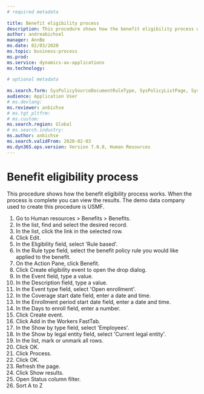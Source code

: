 ```yaml
--- 
# required metadata 
 
title: Benefit eligibility process
description: This procedure shows how the benefit eligibility process works. 
author: andreabichsel
manager: AnnBe 
ms.date: 02/03/2020
ms.topic: business-process 
ms.prod:  
ms.service: dynamics-ax-applications 
ms.technology:  
 
# optional metadata 
 
ms.search.form: SysPolicySourceDocumentRuleType, SysPolicyListPage, SysPolicy, HcmBenefitEligibilityPolicy, HcmBenefit, BenefitWorkspace, HcmBenefitSummaryPart   
audience: Application User 
# ms.devlang:  
ms.reviewer: anbichse
# ms.tgt_pltfrm:  
# ms.custom:  
ms.search.region: Global
# ms.search.industry: 
ms.author: anbichse
ms.search.validFrom: 2020-02-03
ms.dyn365.ops.version: Version 7.0.0, Human Resources
---
```


# Benefit eligibility process

This procedure shows how the benefit eligibility process works. When the process is complete you can view the results. The demo data company used to create this procedure is USMF.

1. Go to Human resources > Benefits > Benefits.
2. In the list, find and select the desired record.
3. In the list, click the link in the selected row.
4. Click Edit.
5. In the Eligibility field, select 'Rule based'.
6. In the Rule type field, select the benefit policy rule you would like applied to the benefit.
7. On the Action Pane, click Benefit.
8. Click Create eligibility event to open the drop dialog.
9. In the Event field, type a value.
10. In the Description field, type a value.
11. In the Event type field, select 'Open enrollment'.
12. In the Coverage start date field, enter a date and time.
13. In the Enrollment period start date field, enter a date and time.
14. In the Days to enroll field, enter a number.
15. Click Create event.
16. Click Add in the Workers FastTab.
17. In the Show by type field, select 'Employees'.
18. In the Show by legal entity field, select 'Current legal entity'.
19. In the list, mark or unmark all rows.
20. Click OK.
21. Click Process.
22. Click OK.
23. Refresh the page.
24. Click Show results.
25. Open Status column filter.
26. Sort A to Z

